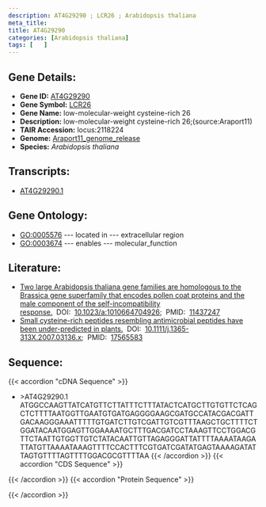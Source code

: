 ```yaml
---
description: AT4G29290 ; LCR26 ; Arabidopsis thaliana
meta_title:
title: AT4G29290
categories: [Arabidopsis thaliana]
tags: [   ]
---
```


## Gene Details:
- **Gene ID:** [AT4G29290](https://www.arabidopsis.org/locus?name=AT4G29290)
- **Gene Symbol:** <u>LCR26</u>
- **Gene Name:** low-molecular-weight cysteine-rich 26
- **Description:**   low-molecular-weight cysteine-rich 26;(source:Araport11)
- **TAIR Accession:** locus:2118224
- **Genome:** [Araport11_genome_release](https://www.arabidopsis.org/download/list?dir=Genes%2FAraport11_genome_release)
- **Species:** *Arabidopsis thaliana*

## Transcripts:
   -  [AT4G29290.1](https://www.arabidopsis.org/gene?name=AT4G29290.1)
## Gene Ontology:
   - [GO:0005576](https://amigo.geneontology.org/amigo/term/GO:0005576)&nbsp;---&nbsp;located in&nbsp;---&nbsp;extracellular region
   - [GO:0003674](https://amigo.geneontology.org/amigo/term/GO:0003674)&nbsp;---&nbsp;enables&nbsp;---&nbsp;molecular_function
## Literature:
   - [Two large Arabidopsis thaliana gene families are homologous to the Brassica gene  superfamily that encodes pollen coat proteins and the male component of the  self-incompatibility response.](https://www.doi.org/10.1023/a:1010664704926)&nbsp;&nbsp;DOI:&nbsp;&nbsp;[10.1023/a:1010664704926](https://www.doi.org/10.1023/a:1010664704926);&nbsp;&nbsp;PMID:&nbsp;&nbsp;[11437247](https://pubmed.ncbi.nlm.nih.gov/11437247/)
   - [Small cysteine-rich peptides resembling antimicrobial peptides have been  under-predicted in plants.](https://www.doi.org/10.1111/j.1365-313X.2007.03136.x)&nbsp;&nbsp;DOI:&nbsp;&nbsp;[10.1111/j.1365-313X.2007.03136.x](https://www.doi.org/10.1111/j.1365-313X.2007.03136.x);&nbsp;&nbsp;PMID:&nbsp;&nbsp;[17565583](https://pubmed.ncbi.nlm.nih.gov/17565583/)
## Sequence:
{{< accordion "cDNA Sequence" >}}
- \>AT4G29290.1
ATGGCCAAGTTATCATGTTCTTATTTCTTTATACTCATGCTTGTGTTCTCAGCTCTTTTAATGGTTGAATGTGATGAGGGGAAGCGATGCCATACGACGATTGACAAGGGAAATTTTTGTGATCTTGTCGATTGTCGTTTAAGCTGCTTTTCTGGATACAATGGAGTTGGAAAATGCTTTGACGATCCTAAAGTTCCTGGACGTTCTAATTGTGGTTGTCTATACAATTGTTAGAGGGATTATTTTAAAATAAGATTATGTTAAAATAAAGTTTTCCACTTTCGTGATCGATATGAGTAAAAGATATTAGTGTTTTAGTTTTGGACGCGTTTTAA
{{< /accordion >}}
{{< accordion "CDS Sequence" >}}

{{< /accordion >}}
{{< accordion "Protein Sequence" >}}

{{< /accordion >}}
